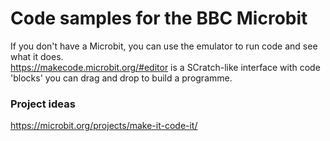 # Code samples for the BBC Microbit
If you don't have a Microbit, you can use the emulator to run code and see what it does.  
https://makecode.microbit.org/#editor is a SCratch-like interface with code 'blocks' you can drag and drop to build a programme.  
### Project ideas
https://microbit.org/projects/make-it-code-it/
